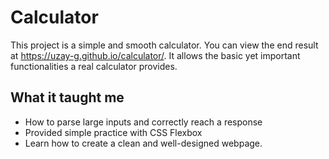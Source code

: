 # Calculator
This project is a simple and smooth calculator. You can view the end result at https://uzay-g.github.io/calculator/. It allows the basic yet important functionalities a real calculator provides.

## What it taught me
- How to parse large inputs and correctly reach a response
- Provided simple practice with CSS Flexbox
- Learn how to create a clean and well-designed webpage.